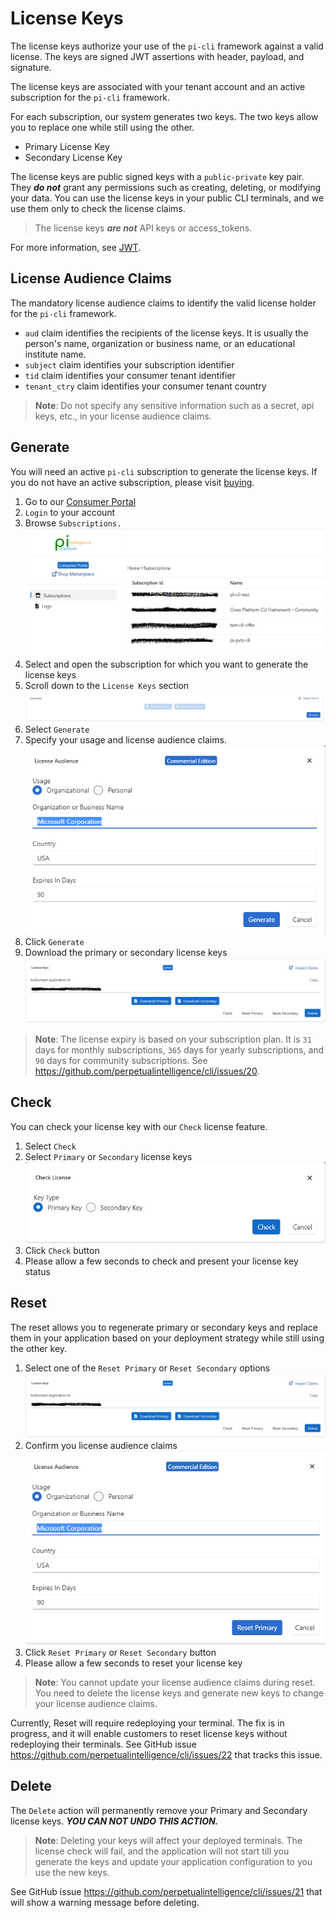 # License Keys

The license keys authorize your use of the `pi-cli` framework against a valid license. The keys are signed JWT assertions with header, payload, and signature. 

The license keys are associated with your tenant account and an active subscription for the `pi-cli` framework.

For each subscription, our system generates two keys. The two keys allow you to replace one while still using the other.
- Primary License Key
- Secondary License Key

The license keys are public signed keys with a `public-private` key pair. They ***do not*** grant any permissions such as creating, deleting, or modifying your data. You can use the license keys in your public CLI terminals, and we use them only to check the license claims.

> The license keys ***are not*** API keys or access_tokens.

For more information, see [JWT](https://jwt.io/introduction).

## License Audience Claims
The mandatory license audience claims to identify the valid license holder for the `pi-cli` framework.
- `aud` claim identifies the recipients of the license keys. It is usually the person's name, organization or business name, or an educational institute name.
- `subject` claim identifies your subscription identifier
- `tid` claim identifies your consumer tenant identifier
- `tenant_ctry` claim identifies your consumer tenant country

> **Note**: Do not specify any sensitive information such as a secret, api keys, etc., in your license audience claims.

## Generate
You will need an active `pi-cli` subscription to generate the license keys. If you do not have an active subscription, please visit [buying](../../buying/intro.md).

1. Go to our [Consumer Portal](https://consumer.perpetualintelligence.com/)
2. `Login` to your account
3. Browse `Subscriptions.`
![Subscription](../../../images/picli/licensing/subscriptions.png)
4. Select and open the subscription for which you want to generate the license keys
5. Scroll down to the `License Keys` section
![Generate License Keys](../../../images/picli/licensing/generate.png)
6. Select `Generate`
7. Specify your usage and license audience claims. 
![Audience](../../../images/picli/licensing/generate-audience.png)
8. Click `Generate` 
9. Download the primary or secondary license keys
![Download License Keys](../../../images/picli/licensing/licensekeys.png)

> **Note**: The license expiry is based on your subscription plan. It is `31` days for monthly subscriptions, `365` days for yearly subscriptions, and `90` days for community subscriptions. See https://github.com/perpetualintelligence/cli/issues/20.

## Check
You can check your license key with our `Check` license feature.
1. Select `Check`
2. Select `Primary` or `Secondary` license keys
![Check](../../../images/picli/licensing/check-license.png)
3. Click `Check` button
4. Please allow a few seconds to check and present your license key status

## Reset
The reset allows you to regenerate primary or secondary keys and replace them in your application based on your deployment strategy while still using the other key.
1. Select one of the `Reset Primary` or `Reset Secondary` options
![Reset Options](../../../images/picli/licensing/licensekeys.png)
2. Confirm you license audience claims
![Reset License](../../../images/picli/licensing/reset-license.png)
3. Click `Reset Primary` or `Reset Secondary` button
4. Please allow a few seconds to reset your license key

> **Note**: You cannot update your license audience claims during reset. You need to delete the license keys and generate new keys to change your license audience claims.

Currently, Reset will require redeploying your terminal. The fix is in progress, and it will enable customers to reset license keys without redeploying their terminals. See GitHub issue https://github.com/perpetualintelligence/cli/issues/22 that tracks this issue.

## Delete
The `Delete` action will permanently remove your Primary and Secondary license keys. ***YOU CAN NOT UNDO THIS ACTION.***

> **Note**: Deleting your keys will affect your deployed terminals. The license check will fail, and the application will not start till you generate the keys and update your application configuration to you use the new keys.

See GitHub issue https://github.com/perpetualintelligence/cli/issues/21 that will show a warning message before deleting.




